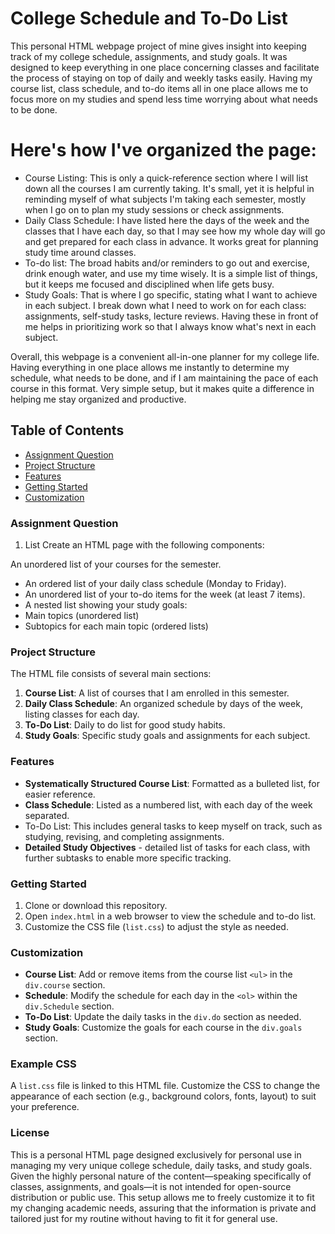 # College Schedule and To-Do List

This personal HTML webpage project of mine gives insight into keeping track of my college schedule, assignments, and study goals. It was designed to keep everything in one place concerning classes and facilitate the process of staying on top of daily and weekly tasks easily. Having my course list, class schedule, and to-do items all in one place allows me to focus more on my studies and spend less time worrying about what needs to be done.

# Here's how I've organized the page:

* Course Listing: This is only a quick-reference section where I will list down all the courses I am currently taking. It's small, yet it is helpful in reminding myself of what subjects I'm taking each semester, mostly when I go on to plan my study sessions or check assignments.
* Daily Class Schedule: I have listed here the days of the week and the classes that I have each day, so that I may see how my whole day will go and get prepared for each class in advance. It works great for planning study time around classes.
* To-do list: The broad habits and/or reminders to go out and exercise, drink enough water, and use my time wisely. It is a simple list of things, but it keeps me focused and disciplined when life gets busy.
* Study Goals: That is where I go specific, stating what I want to achieve in each subject. I break down what I need to work on for each class: assignments, self-study tasks, lecture reviews. Having these in front of me helps in prioritizing work so that I always know what's next in each subject.

Overall, this webpage is a convenient all-in-one planner for my college life. Having everything in one place allows me instantly to determine my schedule, what needs to be done, and if I am maintaining the pace of each course in this format. Very simple setup, but it makes quite a difference in helping me stay organized and productive.

## Table of Contents
- [Assignment Question](#assignment-question)
- [Project Structure](#project-structure)
- [Features](#features)
- [Getting Started](#getting-started)
- [Customization](#customization)

### Assignment Question
1. List
Create an HTML page with the following components:

An unordered list of your courses for the semester.
* An ordered list of your daily class schedule (Monday to Friday).
* An unordered list of your to-do items for the week (at least 7 items).
* A nested list showing your study goals:
* Main topics (unordered list)
* Subtopics for each main topic (ordered lists)

### Project Structure

The HTML file consists of several main sections:
1. **Course List**: A list of courses that I am enrolled in this semester.
2. **Daily Class Schedule**: An organized schedule by days of the week, listing classes for each day.
3. **To-Do List**: Daily to do list for good study habits.
4. **Study Goals**: Specific study goals and assignments for each subject.

### Features

- **Systematically Structured Course List**: Formatted as a bulleted list, for easier reference.
- **Class Schedule**: Listed as a numbered list, with each day of the week separated.
- To-Do List: This includes general tasks to keep myself on track, such as studying, revising, and completing assignments.
- **Detailed Study Objectives** - detailed list of tasks for each class, with further subtasks to enable more specific tracking.


### Getting Started

1. Clone or download this repository.
2. Open `index.html` in a web browser to view the schedule and to-do list.
3. Customize the CSS file (`list.css`) to adjust the style as needed.

### Customization

- **Course List**: Add or remove items from the course list `<ul>` in the `div.course` section.
- **Schedule**: Modify the schedule for each day in the `<ol>` within the `div.Schedule` section.
- **To-Do List**: Update the daily tasks in the `div.do` section as needed.
- **Study Goals**: Customize the goals for each course in the `div.goals` section.

### Example CSS

A `list.css` file is linked to this HTML file. Customize the CSS to change the appearance of each section (e.g., background colors, fonts, layout) to suit your preference.

### License

This is a personal HTML page designed exclusively for personal use in managing my very unique college schedule, daily tasks, and study goals. Given the highly personal nature of the content—speaking specifically of classes, assignments, and goals—it is not intended for open-source distribution or public use. This setup allows me to freely customize it to fit my changing academic needs, assuring that the information is private and tailored just for my routine without having to fit it for general use.
